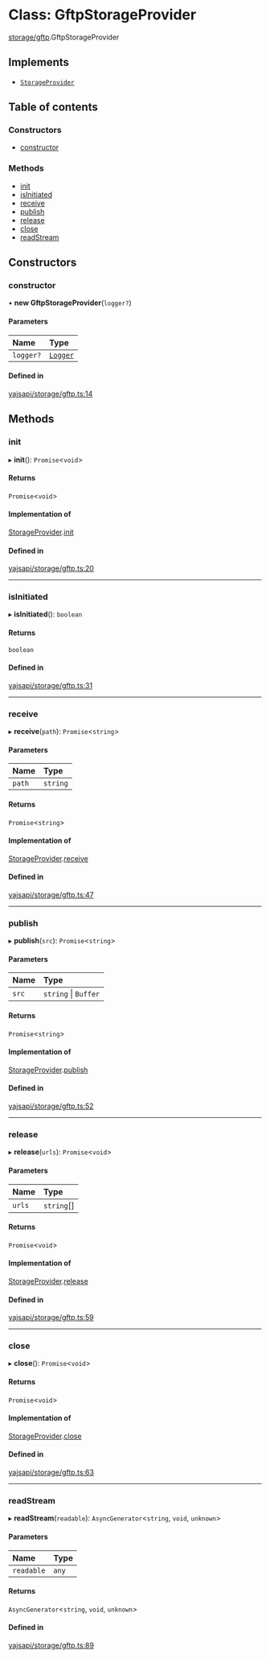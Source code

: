 # Class: GftpStorageProvider

[storage/gftp](../modules/storage_gftp.md).GftpStorageProvider

## Implements

- [`StorageProvider`](../interfaces/storage_provider.StorageProvider.md)

## Table of contents

### Constructors

- [constructor](storage_gftp.GftpStorageProvider.md#constructor)

### Methods

- [init](storage_gftp.GftpStorageProvider.md#init)
- [isInitiated](storage_gftp.GftpStorageProvider.md#isinitiated)
- [receive](storage_gftp.GftpStorageProvider.md#receive)
- [publish](storage_gftp.GftpStorageProvider.md#publish)
- [release](storage_gftp.GftpStorageProvider.md#release)
- [close](storage_gftp.GftpStorageProvider.md#close)
- [readStream](storage_gftp.GftpStorageProvider.md#readstream)

## Constructors

### constructor

• **new GftpStorageProvider**(`logger?`)

#### Parameters

| Name | Type |
| :------ | :------ |
| `logger?` | [`Logger`](../interfaces/utils_logger_logger.Logger.md) |

#### Defined in

[yajsapi/storage/gftp.ts:14](https://github.com/golemfactory/yajsapi/blob/87b4066/yajsapi/storage/gftp.ts#L14)

## Methods

### init

▸ **init**(): `Promise`<`void`\>

#### Returns

`Promise`<`void`\>

#### Implementation of

[StorageProvider](../interfaces/storage_provider.StorageProvider.md).[init](../interfaces/storage_provider.StorageProvider.md#init)

#### Defined in

[yajsapi/storage/gftp.ts:20](https://github.com/golemfactory/yajsapi/blob/87b4066/yajsapi/storage/gftp.ts#L20)

___

### isInitiated

▸ **isInitiated**(): `boolean`

#### Returns

`boolean`

#### Defined in

[yajsapi/storage/gftp.ts:31](https://github.com/golemfactory/yajsapi/blob/87b4066/yajsapi/storage/gftp.ts#L31)

___

### receive

▸ **receive**(`path`): `Promise`<`string`\>

#### Parameters

| Name | Type |
| :------ | :------ |
| `path` | `string` |

#### Returns

`Promise`<`string`\>

#### Implementation of

[StorageProvider](../interfaces/storage_provider.StorageProvider.md).[receive](../interfaces/storage_provider.StorageProvider.md#receive)

#### Defined in

[yajsapi/storage/gftp.ts:47](https://github.com/golemfactory/yajsapi/blob/87b4066/yajsapi/storage/gftp.ts#L47)

___

### publish

▸ **publish**(`src`): `Promise`<`string`\>

#### Parameters

| Name | Type |
| :------ | :------ |
| `src` | `string` \| `Buffer` |

#### Returns

`Promise`<`string`\>

#### Implementation of

[StorageProvider](../interfaces/storage_provider.StorageProvider.md).[publish](../interfaces/storage_provider.StorageProvider.md#publish)

#### Defined in

[yajsapi/storage/gftp.ts:52](https://github.com/golemfactory/yajsapi/blob/87b4066/yajsapi/storage/gftp.ts#L52)

___

### release

▸ **release**(`urls`): `Promise`<`void`\>

#### Parameters

| Name | Type |
| :------ | :------ |
| `urls` | `string`[] |

#### Returns

`Promise`<`void`\>

#### Implementation of

[StorageProvider](../interfaces/storage_provider.StorageProvider.md).[release](../interfaces/storage_provider.StorageProvider.md#release)

#### Defined in

[yajsapi/storage/gftp.ts:59](https://github.com/golemfactory/yajsapi/blob/87b4066/yajsapi/storage/gftp.ts#L59)

___

### close

▸ **close**(): `Promise`<`void`\>

#### Returns

`Promise`<`void`\>

#### Implementation of

[StorageProvider](../interfaces/storage_provider.StorageProvider.md).[close](../interfaces/storage_provider.StorageProvider.md#close)

#### Defined in

[yajsapi/storage/gftp.ts:63](https://github.com/golemfactory/yajsapi/blob/87b4066/yajsapi/storage/gftp.ts#L63)

___

### readStream

▸ **readStream**(`readable`): `AsyncGenerator`<`string`, `void`, `unknown`\>

#### Parameters

| Name | Type |
| :------ | :------ |
| `readable` | `any` |

#### Returns

`AsyncGenerator`<`string`, `void`, `unknown`\>

#### Defined in

[yajsapi/storage/gftp.ts:89](https://github.com/golemfactory/yajsapi/blob/87b4066/yajsapi/storage/gftp.ts#L89)
